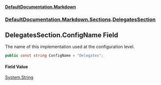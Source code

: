 #### [DefaultDocumentation\.Markdown](../../../../index.md 'index')
### [DefaultDocumentation\.Markdown\.Sections](../../../../index.md#DefaultDocumentation.Markdown.Sections 'DefaultDocumentation\.Markdown\.Sections').[DelegatesSection](index.md 'DefaultDocumentation\.Markdown\.Sections\.DelegatesSection')

## DelegatesSection\.ConfigName Field

The name of this implementation used at the configuration level\.

```csharp
public const string ConfigName = "Delegates";
```

#### Field Value
[System\.String](https://learn.microsoft.com/en-us/dotnet/api/system.string 'System\.String')